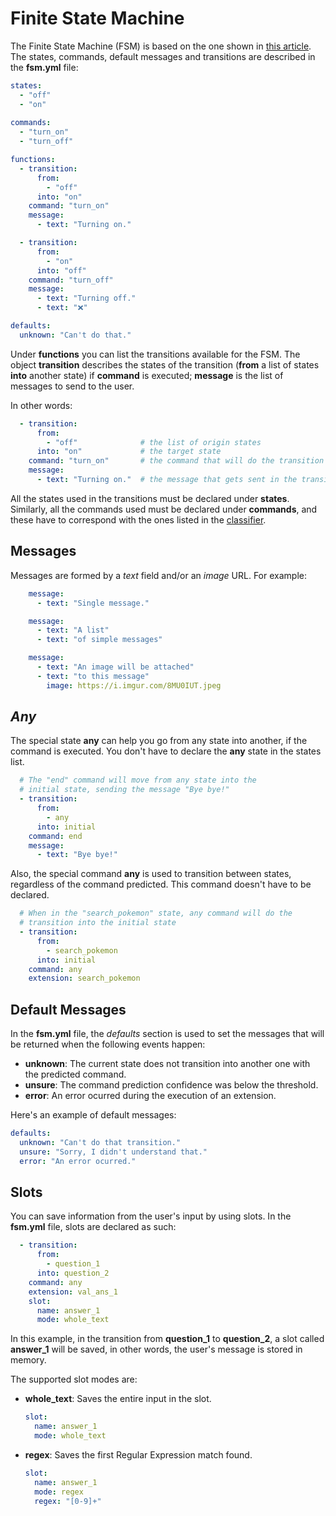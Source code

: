 # Finite State Machine

The Finite State Machine (FSM) is based on the one shown in [this article](https://levelup.gitconnected.com/implement-a-finite-state-machine-in-golang-f0438b6bc0a8). The states, commands, default messages and transitions are described in the **fsm.yml** file:

```yaml
states:
  - "off"
  - "on"
  
commands:
  - "turn_on"
  - "turn_off"

functions:
  - transition:
      from:
        - "off"
      into: "on"
    command: "turn_on"
    message:
      - text: "Turning on."

  - transition:
      from:
        - "on"
      into: "off"
    command: "turn_off"
    message:
      - text: "Turning off."
      - text: "❌"

defaults:
  unknown: "Can't do that."
```

Under **functions** you can list the transitions available for the FSM. The object **transition** describes the states of the transition (**from** a list of states **into** another state) if **command** is executed; **message** is the list of messages to send to the user.

In other words:

```yaml
  - transition:
      from:
        - "off"              # the list of origin states
      into: "on"             # the target state
    command: "turn_on"       # the command that will do the transition
    message:
      - text: "Turning on."  # the message that gets sent in the transition
```

All the states used in the transitions must be declared under **states**. Similarly, all the commands used must be declared under **commands**, and these have to correspond with the ones listed in the [classifier](/classifier).

## Messages

Messages are formed by a *text* field and/or an *image* URL. For example:

```yaml
    message:
      - text: "Single message."

    message:
      - text: "A list"
      - text: "of simple messages"

    message:
      - text: "An image will be attached"
      - text: "to this message"
        image: https://i.imgur.com/8MU0IUT.jpeg
```

## *Any*

The special state **any** can help you go from any state into another, if the command is executed. You don't have to declare the **any** state in the states list.

```yaml
  # The "end" command will move from any state into the
  # initial state, sending the message "Bye bye!"
  - transition:
      from:
        - any
      into: initial
    command: end
    message:
      - text: "Bye bye!"
```

Also, the special command **any** is used to transition between states, regardless of the command predicted. This command doesn't have to be declared.

```yaml
  # When in the "search_pokemon" state, any command will do the
  # transition into the initial state
  - transition:
      from:
        - search_pokemon
      into: initial
    command: any
    extension: search_pokemon
```

## Default Messages

In the **fsm.yml** file, the *defaults* section is used to set the messages that will be returned when the following events happen:

- **unknown**: The current state does not transition into another one with the predicted command.
- **unsure**: The command prediction confidence was below the threshold.
- **error**: An error ocurred during the execution of an extension.

Here's an example of default messages:

```yaml
defaults:
  unknown: "Can't do that transition."
  unsure: "Sorry, I didn't understand that."
  error: "An error ocurred."
```

## Slots

You can save information from the user's input by using slots. In the **fsm.yml** file, slots are declared as such:

```yaml
  - transition:
      from:
        - question_1
      into: question_2
    command: any
    extension: val_ans_1
    slot:
      name: answer_1
      mode: whole_text
```

In this example, in the transition from **question_1** to **question_2**, a slot called **answer_1** will be saved, in other words, the user's message is stored in memory.

The supported slot modes are:

* **whole_text**: Saves the entire input in the slot.

    ```yaml
    slot:
      name: answer_1
      mode: whole_text
    ```

* **regex**: Saves the first Regular Expression match found.

    ```yaml
    slot:
      name: answer_1
      mode: regex
      regex: "[0-9]+"
    ```
